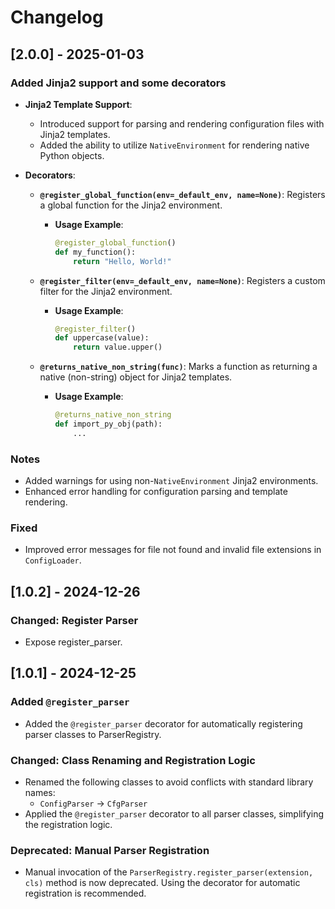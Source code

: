 # Changelog

## [2.0.0] - 2025-01-03

### Added Jinja2 support and some decorators

- **Jinja2 Template Support**:
  - Introduced support for parsing and rendering configuration files with Jinja2 templates.
  - Added the ability to utilize `NativeEnvironment` for rendering native Python objects.

- **Decorators**:

  - **`@register_global_function(env=_default_env, name=None)`**: Registers a global function for the Jinja2 environment.
    - **Usage Example**:

      ```python
      @register_global_function()
      def my_function():
          return "Hello, World!"
      ```

  - **`@register_filter(env=_default_env, name=None)`**: Registers a custom filter for the Jinja2 environment.
    - **Usage Example**:

      ```python
      @register_filter()
      def uppercase(value):
          return value.upper()
      ```

  - **`@returns_native_non_string(func)`**: Marks a function as returning a native (non-string) object for Jinja2 templates.
    - **Usage Example**:

      ```python
      @returns_native_non_string
      def import_py_obj(path):
          ...
      ```

### Notes

- Added warnings for using non-`NativeEnvironment` Jinja2 environments.
- Enhanced error handling for configuration parsing and template rendering.

### Fixed

- Improved error messages for file not found and invalid file extensions in `ConfigLoader`.

## [1.0.2] - 2024-12-26

### Changed: Register Parser

- Expose register_parser.

## [1.0.1] - 2024-12-25

### Added `@register_parser`

- Added the `@register_parser` decorator for automatically registering parser classes to ParserRegistry.

### Changed: Class Renaming and Registration Logic

- Renamed the following classes to avoid conflicts with standard library names:
  - `ConfigParser` -> `CfgParser`
- Applied the `@register_parser` decorator to all parser classes, simplifying the registration logic.

### Deprecated: Manual Parser Registration

- Manual invocation of the `ParserRegistry.register_parser(extension, cls)` method is now deprecated. Using the decorator for automatic registration is recommended.
